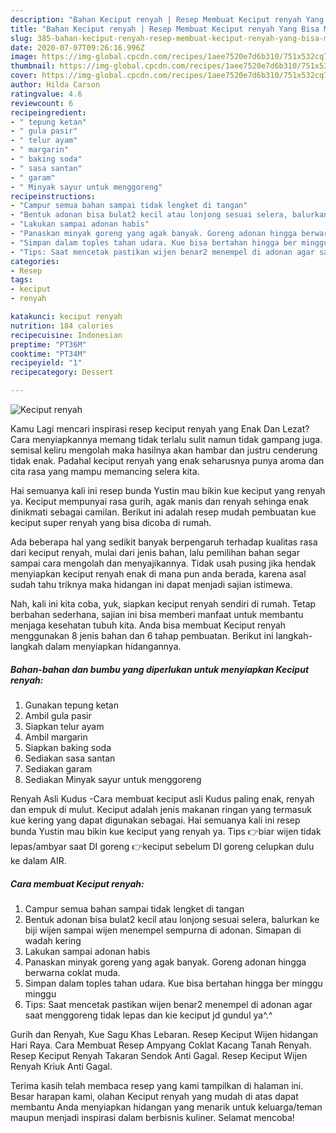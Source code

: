 ```yaml
---
description: "Bahan Keciput renyah | Resep Membuat Keciput renyah Yang Bisa Manjain Lidah"
title: "Bahan Keciput renyah | Resep Membuat Keciput renyah Yang Bisa Manjain Lidah"
slug: 385-bahan-keciput-renyah-resep-membuat-keciput-renyah-yang-bisa-manjain-lidah
date: 2020-07-07T09:26:16.996Z
image: https://img-global.cpcdn.com/recipes/1aee7520e7d6b310/751x532cq70/keciput-renyah-foto-resep-utama.jpg
thumbnail: https://img-global.cpcdn.com/recipes/1aee7520e7d6b310/751x532cq70/keciput-renyah-foto-resep-utama.jpg
cover: https://img-global.cpcdn.com/recipes/1aee7520e7d6b310/751x532cq70/keciput-renyah-foto-resep-utama.jpg
author: Hilda Carson
ratingvalue: 4.6
reviewcount: 6
recipeingredient:
- " tepung ketan"
- " gula pasir"
- " telur ayam"
- " margarin"
- " baking soda"
- " sasa santan"
- " garam"
- " Minyak sayur untuk menggoreng"
recipeinstructions:
- "Campur semua bahan sampai tidak lengket di tangan"
- "Bentuk adonan bisa bulat2 kecil atau lonjong sesuai selera, balurkan ke biji wijen sampai wijen menempel sempurna di adonan. Simapan di wadah kering"
- "Lakukan sampai adonan habis"
- "Panaskan minyak goreng yang agak banyak. Goreng adonan hingga berwarna coklat muda."
- "Simpan dalam toples tahan udara. Kue bisa bertahan hingga ber minggu minggu"
- "Tips: Saat mencetak pastikan wijen benar2 menempel di adonan agar saat menggoreng tidak lepas dan kie keciput jd gundul ya^.^"
categories:
- Resep
tags:
- keciput
- renyah

katakunci: keciput renyah 
nutrition: 184 calories
recipecuisine: Indonesian
preptime: "PT36M"
cooktime: "PT34M"
recipeyield: "1"
recipecategory: Dessert

---
```



![Keciput renyah](https://img-global.cpcdn.com/recipes/1aee7520e7d6b310/751x532cq70/keciput-renyah-foto-resep-utama.jpg)

Kamu Lagi mencari inspirasi resep keciput renyah yang Enak Dan Lezat? Cara menyiapkannya memang tidak terlalu sulit namun tidak gampang juga. semisal keliru mengolah maka hasilnya akan hambar dan justru cenderung tidak enak. Padahal keciput renyah yang enak seharusnya punya aroma dan cita rasa yang mampu memancing selera kita.

Hai semuanya kali ini resep bunda Yustin mau bikin kue keciput yang renyah ya. Keciput mempunyai rasa gurih, agak manis dan renyah sehinga enak dinikmati sebagai camilan. Berikut ini adalah resep mudah pembuatan kue keciput super renyah yang bisa dicoba di rumah.

Ada beberapa hal yang sedikit banyak berpengaruh terhadap kualitas rasa dari keciput renyah, mulai dari jenis bahan, lalu pemilihan bahan segar sampai cara mengolah dan menyajikannya. Tidak usah pusing jika hendak menyiapkan keciput renyah enak di mana pun anda berada, karena asal sudah tahu triknya maka hidangan ini dapat menjadi sajian istimewa.


Nah, kali ini kita coba, yuk, siapkan keciput renyah sendiri di rumah. Tetap berbahan sederhana, sajian ini bisa memberi manfaat untuk membantu menjaga kesehatan tubuh kita. Anda bisa membuat Keciput renyah menggunakan 8 jenis bahan dan 6 tahap pembuatan. Berikut ini langkah-langkah dalam menyiapkan hidangannya.

<!--inarticleads1-->

##### Bahan-bahan dan bumbu yang diperlukan untuk menyiapkan Keciput renyah:

1. Gunakan  tepung ketan
1. Ambil  gula pasir
1. Siapkan  telur ayam
1. Ambil  margarin
1. Siapkan  baking soda
1. Sediakan  sasa santan
1. Sediakan  garam
1. Sediakan  Minyak sayur untuk menggoreng


Renyah Asli Kudus -Cara membuat keciput asli Kudus paling enak, renyah dan empuk di mulut. Keciput adalah jenis makanan ringan yang termasuk kue kering yang dapat digunakan sebagai. Hai semuanya kali ini resep bunda Yustin mau bikin kue keciput yang renyah ya. Tips 👉biar wijen tidak lepas/ambyar saat DI goreng 👉keciput sebelum DI goreng celupkan dulu ke dalam AIR. 

<!--inarticleads2-->

##### Cara membuat Keciput renyah:

1. Campur semua bahan sampai tidak lengket di tangan
1. Bentuk adonan bisa bulat2 kecil atau lonjong sesuai selera, balurkan ke biji wijen sampai wijen menempel sempurna di adonan. Simapan di wadah kering
1. Lakukan sampai adonan habis
1. Panaskan minyak goreng yang agak banyak. Goreng adonan hingga berwarna coklat muda.
1. Simpan dalam toples tahan udara. Kue bisa bertahan hingga ber minggu minggu
1. Tips: Saat mencetak pastikan wijen benar2 menempel di adonan agar saat menggoreng tidak lepas dan kie keciput jd gundul ya^.^


Gurih dan Renyah, Kue Sagu Khas Lebaran. Resep Keciput Wijen hidangan Hari Raya. Cara Membuat Resep Ampyang Coklat Kacang Tanah Renyah. Resep Keciput Renyah Takaran Sendok Anti Gagal. Resep Keciput Wijen Renyah Kriuk Anti Gagal. 

Terima kasih telah membaca resep yang kami tampilkan di halaman ini. Besar harapan kami, olahan Keciput renyah yang mudah di atas dapat membantu Anda menyiapkan hidangan yang menarik untuk keluarga/teman maupun menjadi inspirasi dalam berbisnis kuliner. Selamat mencoba!
